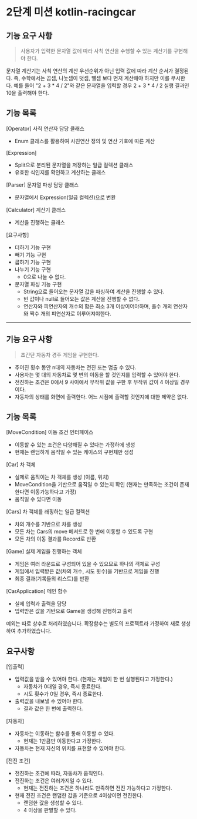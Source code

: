 # 2단계 미션 kotlin-racingcar

##  기능 요구 사항
> 사용자가 입력한 문자열 값에 따라 사칙 연산을 수행할 수 있는 계산기를 구현해야 한다.
>
문자열 계산기는 사칙 연산의 계산 우선순위가 아닌 입력 값에 따라 계산 순서가 결정된다.
즉, 수학에서는 곱셈, 나눗셈이 덧셈, 뺄셈 보다 먼저 계산해야 하지만 이를 무시한다.
예를 들어 "2 + 3 * 4 / 2"와 같은 문자열을 입력할 경우 2 + 3 * 4 / 2 실행 결과인 10을 출력해야 한다.


## 기능 목록
[Operator] 사칙 연산자 담당 클래스
* Enum 클래스를 활용하여 사친연산 정의 및 연산 기호에 따른 계산

[Expression]
* Split으로 분리된 문자열을 저장하는 일급 컬렉션 클래스
* 유효한 식인지를 확인하고 계산하는 클래스

[Parser] 문자열 파싱 담당 클래스
* 문자열에서 Expression(일급 컬렉션)으로 변환

[Calculator] 계산기 클래스
* 계산을 진행하는 클래스


[요구사항]
* 더하기 기능 구현
* 빼기 기능 구현
* 곱하기 기능 구현
* 나누기 기능 구현
  * 0으로 나눌 수 없다.
* 문자열 파싱 기능 구현
  * String으로 들어오는 문자열 값을 파싱하여 계산을 진행할 수 있다.
  * 빈 값이나 null로 들어오는 값은 계산을 진행할 수 없다.
  * 연산자와 피연산자의 개수의 합은 최소 3개 이상이어야하며, 홀수 개의 연산자와 짝수 개의 피연산자로 이루어져야한다.

---

##  기능 요구 사항
> 초간단 자동차 경주 게임을 구현한다.
>
* 주어진 횟수 동안 n대의 자동차는 전진 또는 멈출 수 있다. 
* 사용자는 몇 대의 자동차로 몇 번의 이동을 할 것인지를 입력할 수 있어야 한다. 
* 전진하는 조건은 0에서 9 사이에서 무작위 값을 구한 후 무작위 값이 4 이상일 경우이다. 
* 자동차의 상태를 화면에 출력한다. 어느 시점에 출력할 것인지에 대한 제약은 없다.

## 기능 목록
[MoveCondition] 이동 조건 인터페이스
* 이동할 수 있는 조건은 다양해질 수 있다는 가정하에 생성
* 현재는 랜덤하게 움직일 수 있는 케이스의 구현체만 생성

[Car] 차 객체
* 실제로 움직이는 차 객체를 생성 (이름, 위치)
* MoveCondition을 기반으로 움직일 수 있는지 확인 (현재는 만족하는 조건이 존재한다면 이동가능하다고 가정)
* 움직일 수 있다면 이동

[Cars] 차 객체를 래핑하는 일급 컬렉션
* 차의 개수를 기반으로 차를 생성
* 모든 차는 Cars의 move 메서드로 한 번에 이동할 수 있도록 구현
* 모든 차의 이동 결과를 Record로 반환

[Game] 실제 게임을 진행하는 객체
* 게임은 여러 라운드로 구성되어 있을 수 있으므로 하나의 객체로 구성
* 게임에서 입력받은 값(차의 개수, 시도 횟수)을 기반으로 게임을 진행
* 최종 결과(기록들의 리스트)를 반환

[CarApplication] 메인 함수
* 실제 입력과 출력을 담당
* 입력받은 값을 기반으로 Game을 생성해 진행하고 출력

예외는 따로 상수로 처리하였습니다.
확장함수는 별도의 프로젝트라 가정하여 새로 생성하여 추가하였습니다.

## 요구사항

[입출력]
- 입력값을 받을 수 있어야 한다. (현재는 게임이 한 번 실행된다고 가정한다.)
  - 자동차가 0대일 경우, 즉시 종료한다.
  - 시도 횟수가 0일 경우, 즉시 종료한다.
- 출력값을 내보낼 수 있어야 한다.
  - 결과 값은 한 번에 출력한다.

[자동차]
- 자동차는 이동하는 함수를 통해 이동할 수 있다.
  - 현재는 1만큼만 이동한다고 가정한다.
- 자동차는 현재 자신의 위치를 표현할 수 있어야 한다.

[전진 조건]
- 전진하는 조건에 따라, 자동차가 움직인다.
- 전진하는 조건은 여러가지일 수 있다.
  - 현재는 전진하는 조건은 하나라도 만족하면 전진 가능하다고 가정한다.
- 현재 전진 조건은 랜덤한 값을 기준으로 4이상이면 전진한다.
  - 랜덤한 값을 생성할 수 있다.
  - 4 이상을 판별할 수 있다.